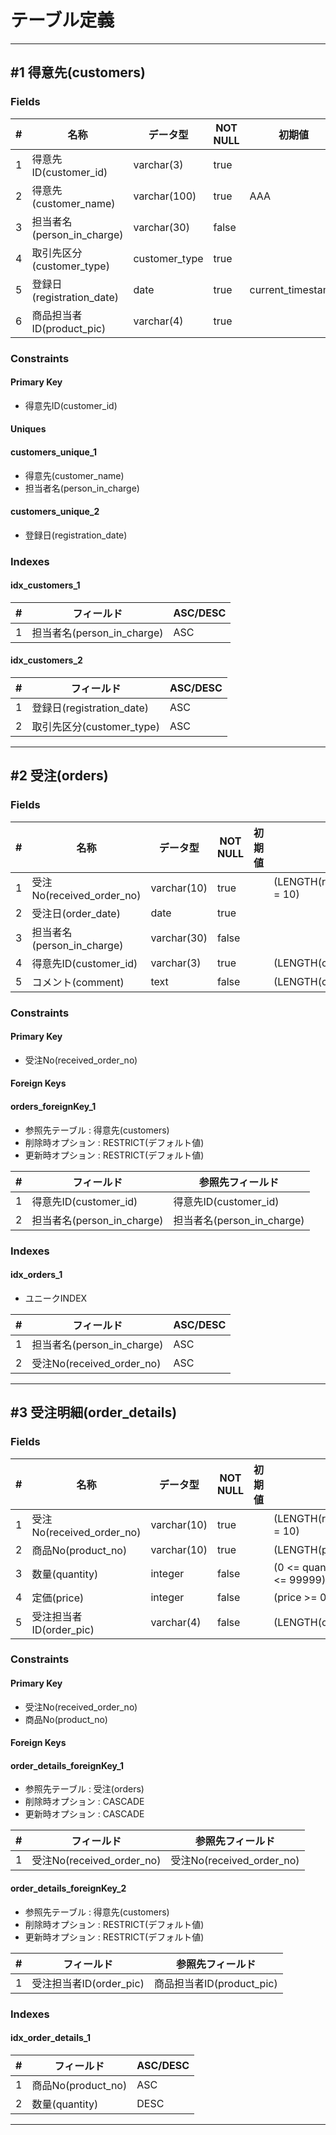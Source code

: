 # テーブル定義

----------

## #1 得意先(customers)

### Fields

| # | 名称 | データ型 | NOT NULL | 初期値 | 制約 |
| -- | -- | -- | -- | -- | -- |
| 1 | 得意先ID(customer_id) | varchar(3) | true |  | (LENGTH(customer_id) = 3) |
| 2 | 得意先(customer_name) | varchar(100) | true | AAA |  |
| 3 | 担当者名(person_in_charge) | varchar(30) | false |  |  |
| 4 | 取引先区分(customer_type) | customer_type | true |  |  |
| 5 | 登録日(registration_date) | date | true | current_timestamp |  |
| 6 | 商品担当者ID(product_pic) | varchar(4) | true |  | (LENGTH(product_pic) = 4) |

### Constraints

#### Primary Key

* 得意先ID(customer_id)

#### Uniques

#### customers_unique_1

* 得意先(customer_name)
* 担当者名(person_in_charge)

#### customers_unique_2

* 登録日(registration_date)

### Indexes

#### idx_customers_1

| # | フィールド | ASC/DESC |
| -- | -- | -- |
| 1 | 担当者名(person_in_charge) | ASC |

#### idx_customers_2

| # | フィールド | ASC/DESC |
| -- | -- | -- |
| 1 | 登録日(registration_date) | ASC |
| 2 | 取引先区分(customer_type) | ASC |

----------

## #2 受注(orders)

### Fields

| # | 名称 | データ型 | NOT NULL | 初期値 | 制約 |
| -- | -- | -- | -- | -- | -- |
| 1 | 受注No(received_order_no) | varchar(10) | true |  | (LENGTH(received_order_no) = 10) |
| 2 | 受注日(order_date) | date | true |  |  |
| 3 | 担当者名(person_in_charge) | varchar(30) | false |  |  |
| 4 | 得意先ID(customer_id) | varchar(3) | true |  | (LENGTH(customer_id) = 3) |
| 5 | コメント(comment) | text | false |  | (LENGTH(comment) >= 10) |

### Constraints

#### Primary Key

* 受注No(received_order_no)

#### Foreign Keys

#### orders_foreignKey_1

* 参照先テーブル : 得意先(customers)
* 削除時オプション : RESTRICT(デフォルト値)
* 更新時オプション : RESTRICT(デフォルト値)

| # | フィールド | 参照先フィールド |
| -- | -- | -- |
| 1 | 得意先ID(customer_id) | 得意先ID(customer_id) |
| 2 | 担当者名(person_in_charge) | 担当者名(person_in_charge) |

### Indexes

#### idx_orders_1

* ユニークINDEX

| # | フィールド | ASC/DESC |
| -- | -- | -- |
| 1 | 担当者名(person_in_charge) | ASC |
| 2 | 受注No(received_order_no) | ASC |

----------

## #3 受注明細(order_details)

### Fields

| # | 名称 | データ型 | NOT NULL | 初期値 | 制約 |
| -- | -- | -- | -- | -- | -- |
| 1 | 受注No(received_order_no) | varchar(10) | true |  | (LENGTH(received_order_no) = 10) |
| 2 | 商品No(product_no) | varchar(10) | true |  | (LENGTH(product_no) >= 9) |
| 3 | 数量(quantity) | integer | false |  | (0 <= quantity AND quantity <= 99999) |
| 4 | 定価(price) | integer | false |  | (price >= 0) |
| 5 | 受注担当者ID(order_pic) | varchar(4) | false |  | (LENGTH(order_pic) = 4) |

### Constraints

#### Primary Key

* 受注No(received_order_no)
* 商品No(product_no)

#### Foreign Keys

#### order_details_foreignKey_1

* 参照先テーブル : 受注(orders)
* 削除時オプション : CASCADE
* 更新時オプション : CASCADE

| # | フィールド | 参照先フィールド |
| -- | -- | -- |
| 1 | 受注No(received_order_no) | 受注No(received_order_no) |

#### order_details_foreignKey_2

* 参照先テーブル : 得意先(customers)
* 削除時オプション : RESTRICT(デフォルト値)
* 更新時オプション : RESTRICT(デフォルト値)

| # | フィールド | 参照先フィールド |
| -- | -- | -- |
| 1 | 受注担当者ID(order_pic) | 商品担当者ID(product_pic) |

### Indexes

#### idx_order_details_1

| # | フィールド | ASC/DESC |
| -- | -- | -- |
| 1 | 商品No(product_no) | ASC |
| 2 | 数量(quantity) | DESC |

----------
